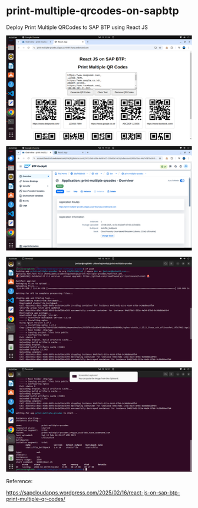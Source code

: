 # print-multiple-qrcodes-on-sapbtp
Deploy Print Multiple QRCodes to SAP BTP using React JS

![alt text](https://github.com/jenizar/print-multiple-qrcodes-on-sapbtp/blob/main/screenshot/pic1.png)

![alt text](https://github.com/jenizar/print-multiple-qrcodes-on-sapbtp/blob/main/screenshot/pic2.png)

![alt text](https://github.com/jenizar/print-multiple-qrcodes-on-sapbtp/blob/main/screenshot/pic3.png)

![alt text](https://github.com/jenizar/print-multiple-qrcodes-on-sapbtp/blob/main/screenshot/pic4.png)

Reference:

https://sapcloudapps.wordpress.com/2025/02/16/react-js-on-sap-btp-print-multiple-qr-codes/





